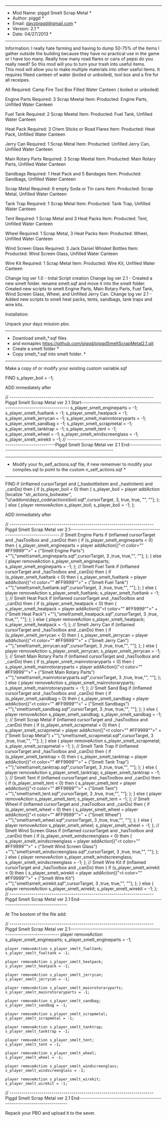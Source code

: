 *****************************************
* Mod Name:  piggd Smelt Scrap Metal    *
* Author: piggd							*
* Email: dayzpiggd@gmail.com			*
* Version: 2.1							*
* Date:	04/27/2013						*
*****************************************

Information:
I really hate farming and having to dump 50-75% of the items I gather outside the building because they have no practical use in the game or I have too many. 
Really how many road flares or cans of pepsi do you really need?  So this mod will you to turn your trash into useful items.  
This mod will allow you to make multiple materials into other useful items.  It requires fileed canteen of water (boiled or unboiled), tool box and a fire for all receipes.

All Required:
Camp Fire
Tool Box
Filled Water Canteen ( boiled or unboiled)

Engine Parts
Required: 3 Scrap Meetal
Item: Producted: Engine Parts, Unfilled Water Canteen

Fuel Tank
Required: 2 Scrap Meetal
Item: Producted: Fuel Tank, Unfilled Water Canteen

Heat Pack
Required: 3 Chem Sticks or Road Flares
Item: Producted: Heat Pack, Unfilled Water Canteen

Jerry Can
Required: 1 Scrap Metal
Item: Producted: Unfilled Jerry Can, Unfilled Water Canteen

Main Rotary Parts
Required: 3 Scrap Meetal
Item: Producted: Main Rotary Parts, Unfilled Water Canteen

Sandbags
Required: 1 Heat Pack and 5 Bandages
Item: Producted: Sandbags, Unfilled Water Canteen

Scrap Metal
Required: 6 empty Soda or Tin cans
Item: Producted: Scrap Metal, Unfilled Water Canteen

Tank Trap
Required: 1 Scrap Metal
Item: Producted: Tank Trap, Unfilled Water Canteen

Tent
Required: 1 Scrap Metal and 3 Heat Packs
Item: Producted: Tent, Unfilled Water Canteen

Wheel
Required: 1 Scrap Metal, 3 Heat Packs
Item: Producted: Wheel, Unfilled Water Canteen

Wind Screen Glass
Required: 3 Jack Daniel Whisket Bottles
Item: Producted: Wind Screen Glass, Unfilled Water Canteen

Wire Kit
Required: 1 Scrap Metal
Item: Producted: Wire Kit, Unfilled Water Canteen

Change log ver 1.0 - Inital Script creation
Change log ver 2.1 - Created a new smelt folder.  rename smelt.sqf and move it into the smelt folder.  Created new scripts to smelt Engine Parts, Main Rotary Parts,  Fuel Tank, 
	Wind Screen Glass, Wheel, and Unfilled Jerry Can.
Change log ver 2.1 - Added new scripts to smelt heat packs, tents, sandbags, tank traps and wire kits.

Installation:

Unpack your dayz mission pbo.

*****************************************

* Download smelt_*.sqf files 
*  and exmaples https://github.com/piggd/piggdSmeltScrapMetal2.1.git
* Create a smelt folder *
* Copy smelt_*.sqf into smelt folder. *
*****************************************

Make a copy of or modify your existing custom variable.sqf

FIND
	s_player_boil =			-1;

ADD immediately after

// ------------------------------------------------------------------------Piggd Smelt Scrap Metal ver 2.1 Start------------------------------------------------------------------------
	s_player_smelt_engineparts =		-1;
	s_player_smelt_fueltank =			-1;	
	s_player_smelt_heatpack =			-1;	
	s_player_smelt_jerrycan =			-1;	
	s_player_smelt_mainrotoraryparts =	-1;
	s_player_smelt_sandbag =			-1;	
	s_player_smelt_scrapmetal =			-1;	
	s_player_smelt_tanktrap =			-1;	
	s_player_smelt_tent =				-1;	
	s_player_smelt_wheel =				-1;	
	s_player_smelt_windscreenglass =	-1;
	s_player_smelt_wirekit =			-1;	
// ------------------------------------------------------------------------Piggd Smelt Scrap Metal ver 2.1 End----------------------------------------------------------------------

*******************************************************************************************************************************
* Modify your fn_self_actions.sqf file, if new rememver to modify your compiles.sql to point to the custom n_self_actions.sqf *
*******************************************************************************************************************************

FIND
	if (inflamed cursorTarget and (_hasbottleitem and _hastinitem) and _canDo) then {
		if (s_player_boil < 0) then {
			s_player_boil = player addAction [localize "str_actions_boilwater", "\z\addons\dayz_code\actions\boil.sqf",cursorTarget, 3, true, true, "", ""];
		};
	} else {
		player removeAction s_player_boil;
		s_player_boil = -1;
	};

ADD immediately after

// ------------------------------------------------------------------------Piggd Smelt Scrap Metal ver 2.1------------------------------------------------------------------------
	// Smelt Engine Parts
	if (inflamed cursorTarget and _hasToolbox and _canDo) then {
		if (s_player_smelt_engineparts < 0) then {
			s_player_smelt_engineparts = player addAction[("<t color=""	#FF9999"">" + ("Smelt Engine Parts") +"</t>"),"smelt\smelt_engineparts.sqf",cursorTarget, 3 ,true, true,"", ""];
		};
	} else {
		player removeAction s_player_smelt_engineparts;
		s_player_smelt_engineparts = -1;
	};
	// Smelt Fuel Tank
	if (inflamed cursorTarget and _hasToolbox and _canDo) then {
		if (s_player_smelt_fueltank < 0) then {
			s_player_smelt_fueltank = player addAction[("<t color=""	#FF9999"">" + ("Smelt Fuel Tank") +"</t>"),"smelt\smelt_fueltank.sqf",cursorTarget, 3 ,true, true,"", ""];
		};
	} else {
		player removeAction s_player_smelt_fueltank;
		s_player_smelt_fueltank = -1;
	};
	// Smelt Heat Pack
	if (inflamed cursorTarget and _hasToolbox and _canDo) then {
		if (s_player_smelt_heatpack < 0) then {
			s_player_smelt_heatpack = player addAction[("<t color=""	#FF9999"">" + ("Smelt Heat Pack") +"</t>"),"smelt\smelt_heatpack.sqf",cursorTarget, 3 ,true, true,"", ""];
		};
	} else {
		player removeAction s_player_smelt_heatpack;
		s_player_smelt_heatpack = -1;
	};
	// Smelt Jerry Can
	if (inflamed cursorTarget and _hasToolbox and _canDo) then {
		if (s_player_smelt_jerrycan < 0) then {
			s_player_smelt_jerrycan = player addAction[("<t color=""	#FF9999"">" + ("Smelt Jerry Can") +"</t>"),"smelt\smelt_jerrycan.sqf",cursorTarget, 3 ,true, true,"", ""];
		};
	} else {
		player removeAction s_player_smelt_jerrycan;
		s_player_smelt_jerrycan = -1;
	};
	// Smelt Main Rotary Parts
	if (inflamed cursorTarget and _hasToolbox and _canDo) then {
		if (s_player_smelt_mainrotoraryparts < 0) then {
			s_player_smelt_mainrotoraryparts = player addAction[("<t color=""	#FF9999"">" + ("Smelt Main Rotary Parts") +"</t>"),"smelt\smelt_mainrotoraryparts.sqf",cursorTarget, 3 ,true, true,"", ""];
		};
	} else {
		player removeAction s_player_smelt_mainrotoraryparts;
		s_player_smelt_mainrotoraryparts = -1;
	};
	// Smelt Sand Bag
	if (inflamed cursorTarget and _hasToolbox and _canDo) then {
		if (s_player_smelt_sandbag < 0) then {
			s_player_smelt_sandbag = player addAction[("<t color=""	#FF9999"">" + ("Smelt Sandbags") +"</t>"),"smelt\smelt_sandbag.sqf",cursorTarget, 3 ,true, true,"", ""];
		};
	} else {
		player removeAction s_player_smelt_sandbag;
		s_player_smelt_sandbag = -1;
	};
	// Smelt Scrap Metal
	if (inflamed cursorTarget and _hasToolbox and _canDo) then {
		if (s_player_smelt_scrapmetal < 0) then {
			s_player_smelt_scrapmetal = player addAction[("<t color=""	#FF9999"">" + ("Smelt Scrap Metal") +"</t>"),"smelt\smelt_scrapmetal.sqf",cursorTarget, 3 ,true, true,"", ""];
		};
	} else {
		player removeAction s_player_smelt_scrapmetal;
		s_player_smelt_scrapmetal = -1;
	};
	// Smelt Tank Trap
	if (inflamed cursorTarget and _hasToolbox and _canDo) then {
		if (s_player_smelt_tanktrap < 0) then {
			s_player_smelt_tanktrap = player addAction[("<t color=""	#FF9999"">" + ("Smelt Tank Trap") +"</t>"),"smelt\smelt_tanktrap.sqf",cursorTarget, 3 ,true, true,"", ""];
		};
	} else {
		player removeAction s_player_smelt_tanktrap;
		s_player_smelt_tanktrap = -1;
	};
	// Smelt Tent
	if (inflamed cursorTarget and _hasToolbox and _canDo) then {
		if (s_player_smelt_tent < 0) then {
			s_player_smelt_tent = player addAction[("<t color=""	#FF9999"">" + ("Smelt Tent") +"</t>"),"smelt\smelt_tent.sqf",cursorTarget, 3 ,true, true,"", ""];
		};
	} else {
		player removeAction s_player_smelt_tent;
		s_player_smelt_tent = -1;
	};
	// Smelt Wheel
	if (inflamed cursorTarget and _hasToolbox and _canDo) then {
		if (s_player_smelt_wheel < 0) then {
			s_player_smelt_wheel = player addAction[("<t color=""	#FF9999"">" + ("Smelt Wheel") +"</t>"),"smelt\smelt_wheel.sqf",cursorTarget, 3 ,true, true,"", ""];
		};
	} else {
		player removeAction s_player_smelt_wheel;
		s_player_smelt_wheel = -1;
	};
	// Smelt Wind Screen Glass
	if (inflamed cursorTarget and _hasToolbox and _canDo) then {
		if (s_player_smelt_windscreenglass < 0) then {
			s_player_smelt_windscreenglass = player addAction[("<t color=""	#FF9999"">" + ("Smelt Wind Screen Glass") +"</t>"),"smelt\smelt_windscreenglass.sqf",cursorTarget, 3 ,true, true,"", ""];
		};
	} else {
		player removeAction s_player_smelt_windscreenglass;
		s_player_smelt_windscreenglass = -1;
	};
	// Smelt Wire Kit
	if (inflamed cursorTarget and _hasToolbox and _canDo) then {
		if (s_player_smelt_wirekit < 0) then {
			s_player_smelt_wirekit = player addAction[("<t color=""	#FF9999"">" + ("Smelt Wire Kit") +"</t>"),"smelt\smelt_wirekit.sqf",cursorTarget, 3 ,true, true,"", ""];
		};
	} else {
		player removeAction s_player_smelt_wirekit;
		s_player_smelt_wirekit = -1;
	};
// ------------------------------------------------------------------------Piggd Smelt Scrap Metal ver 2.1 End------------------------------------------------------------------------
	
At The bootom of the file add:

// ------------------------------------------------------------------------Piggd Smelt Scrap Metal ver 2.1------------------------------------------------------------------------
	player removeAction s_player_smelt_engineparts;
	s_player_smelt_engineparts = -1;

	player removeAction s_player_smelt_fueltank;
	s_player_smelt_fueltank = -1;

	player removeAction s_player_smelt_heatpack;
	s_player_smelt_heatpack = -1;

	player removeAction s_player_smelt_jerrycan;
	s_player_smelt_jerrycan = -1;

	player removeAction s_player_smelt_mainrotoraryparts;
	s_player_smelt_mainrotoraryparts = -1;

	player removeAction s_player_smelt_sandbag;
	s_player_smelt_sandbag = -1;

	player removeAction s_player_smelt_scrapmetal;
	s_player_smelt_scrapmetal = -1;

	player removeAction s_player_smelt_tanktrap;
	s_player_smelt_tanktrap = -1;

	player removeAction s_player_smelt_tent;
	s_player_smelt_tent = -1;

	player removeAction s_player_smelt_wheel;
	s_player_smelt_wheel = -1;

	player removeAction s_player_smelt_windscreenglass;
	s_player_smelt_windscreenglass = -1;

	player removeAction s_player_smelt_wirekit;
	s_player_smelt_wirekit = -1;
// ------------------------------------------------------------------------Piggd Smelt Scrap Metal ver 2.1 End------------------------------------------------------------------------


Repack your PBO and upload it to the sever.